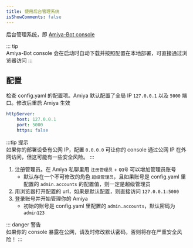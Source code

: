 ```yaml
---
title: 使用后台管理系统
isShowComments: false
---
```


后台管理系统，即 [Amiya-Bot console](https://github.com/AmiyaBot/Amiya-Bot-console)

::: tip <br>
Amiya-Bot console 会在启动时自动下载并按照配置在本地部署，可直接通过浏览器访问
:::

## 配置

检查 config.yaml 的配置项。Amiya 默认配置了全局 IP `127.0.0.1` 以及 `5000` 端口。修改后重启 Amiya 生效

```yaml
httpServer:
    host: 127.0.0.1
    port: 5000
    https: false
```

:::tip 提示<br>
如果你的部署设备有公网 IP，配置 `0.0.0.0` 可让你的 console 通过公网 IP 在外网访问，但这可能有一些安全风险。
:::

1. 注册管理员。在 Amiya 私聊里用 `注册管理员` + `QQ号` 可以增加管理员账号
    - 默认存在一个不可修改的角色 `超级管理员`，且如果账号是 config.yaml 里配置的 `admin.accounts` 的配置值，则一定是超级管理员
2. 用浏览器打开配置的 url，如果是默认配置，则直接访问 `127.0.0.1:5000`
3. 登录账号并开始管理你的 Amiya
    - 初始的账号是 config.yaml 里配置的 `admin.accounts`，默认密码为 `admin123`
   
::: danger 警告<br>
如果你的 console 暴露在公网，请及时修改默认密码，否则将存在严重安全风险！
:::
